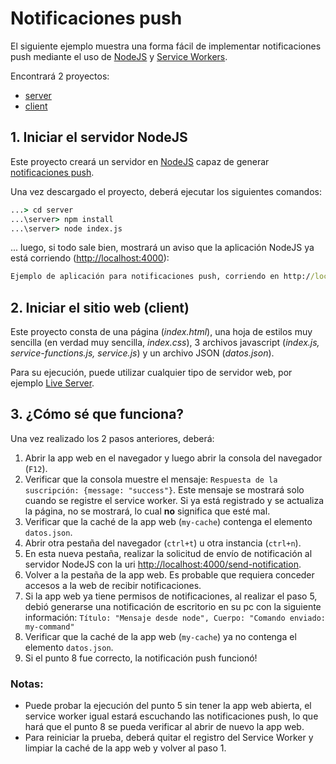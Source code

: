# Notificaciones push

El siguiente ejemplo muestra una forma fácil de implementar notificaciones push mediante el uso de [NodeJS](https://nodejs.org/es/) y [Service Workers](https://developer.mozilla.org/es/docs/Web/API/Service_Worker_API).

Encontrará 2 proyectos:
+ [server](server)
+ [client](client)

## 1. Iniciar el servidor NodeJS

Este proyecto creará un servidor en [NodeJS](https://nodejs.org/es/) capaz de generar [notificaciones push](https://es.wikipedia.org/wiki/Tecnolog%C3%ADa_push).

Una vez descargado el proyecto, deberá ejecutar los siguientes comandos:

```cmd
...> cd server
...\server> npm install
...\server> node index.js
```

... luego, si todo sale bien, mostrará un aviso que la aplicación NodeJS ya está corriendo ([http://localhost:4000](http://localhost:4000)):

```cmd
Ejemplo de aplicación para notificaciones push, corriendo en http://localhost:4000
```

## 2. Iniciar el sitio web (client)

Este proyecto consta de una página (*index.html*), una hoja de estilos muy sencilla (en verdad muy sencilla, *index.css*), 3 archivos javascript (*index.js, service-functions.js, service.js*) y un archivo JSON (*datos.json*).

Para su ejecución, puede utilizar cualquier tipo de servidor web, por ejemplo [Live Server](https://marketplace.visualstudio.com/items?itemName=ritwickdey.LiveServer).

## 3. ¿Cómo sé que funciona?

Una vez realizado los 2 pasos anteriores, deberá:

1. Abrir la app web en el navegador y luego abrir la consola del navegador (`F12`).
2. Verificar que la consola muestre el mensaje: `Respuesta de la suscripción: {message: "success"}`. Este mensaje se mostrará solo cuando se registre el service worker. Si ya está registrado y se actualiza la página, no se mostrará, lo cual **no** significa que esté mal.
3. Verificar que la caché de la app web (`my-cache`) contenga el elemento `datos.json`.
4. Abrir otra pestaña del navegador (`ctrl+t`) u otra instancia (`ctrl+n`).
5. En esta nueva pestaña, realizar la solicitud de envío de notificación al servidor NodeJS con la uri [http://localhost:4000/send-notification](http://localhost:4000/send-notification).
6. Volver a la pestaña de la app web. Es probable que requiera conceder accesos a la web de recibir notificaciones.
7. Si la app web ya tiene permisos de notificaciones, al realizar el paso 5, debió generarse una notificación de escritorio en su pc con la siguiente información: `Título: "Mensaje desde node", Cuerpo: "Comando enviado: my-command"`
8. Verificar que la caché de la app web (`my-cache`) ya no contenga el elemento `datos.json`.
9. Si el punto 8 fue correcto, la notificación push funcionó!

### Notas:

- Puede probar la ejecución del punto 5 sin tener la app web abierta, el service worker igual estará escuchando las notificaciones push, lo que hará que el punto 8 se pueda verificar al abrir de nuevo la app web.
- Para reiniciar la prueba, deberá quitar el registro del Service Worker y limpiar la caché de la app web y volver al paso 1.